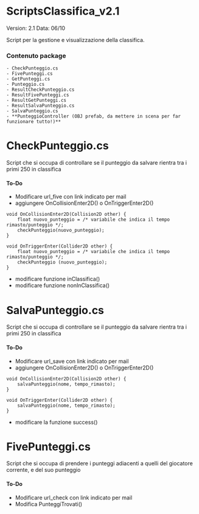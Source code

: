# ScriptsClassifica_v2.1

Version: 2.1
Data: 06/10



Script per la gestione e visualizzazione della classifica.  

### Contenuto package

```
- CheckPunteggio.cs
- FivePunteggi.cs
- GetPunteggi.cs
- Punteggio.cs
- ResultCheckPunteggio.cs
- ResultFivePunteggi.cs
- ResultGetPunteggi.cs
- ResultSalvaPunteggio.cs
- SalvaPunteggio.cs
- **PunteggioController (OBJ prefab, da mettere in scena per far funzionare tutto!)**
```





# CheckPunteggio.cs

Script che si occupa di controllare se il punteggio da salvare rientra tra i primi 250 in classifica

#### To-Do
- Modificare url_five con link indicato per mail
- aggiungere OnCollisionEnter2D() o OnTriggerEnter2D()
```
void OnCollisionEnter2D(Collision2D other) {
	float nuovo_punteggio = /* variabile che indica il tempo rimasto/punteggio */;
	checkPunteggio(nuovo_punteggio);
}

void OnTriggerEnter(Collider2D other) {
	float nuovo_punteggio = /* variabile che indica il tempo rimasto/punteggio */;
	checkPunteggio (nuovo_punteggio);
}
```

- modificare funzione inClassifica()
- modificare funzione nonInClassifica()




# SalvaPunteggio.cs

Script che si occupa di controllare se il punteggio da salvare rientra tra i primi 250 in classifica

#### To-Do
- Modificare url_save con link indicato per mail
- aggiungere OnCollisionEnter2D() o OnTriggerEnter2D()
```
void OnCollisionEnter2D(Collision2D other) {
	salvaPunteggio(nome, tempo_rimasto);
}

void OnTriggerEnter(Collider2D other) {
	salvaPunteggio(nome, tempo_rimasto);
}
```
- modificare la funzione success()



# FivePunteggi.cs

Script che si occupa di prendere i punteggi adiacenti a quelli del giocatore corrente, e del suo punteggio

#### To-Do
- Modificare url_check con link indicato per mail
- Modifica PunteggiTrovati()
